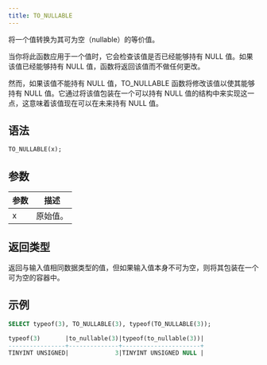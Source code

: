```yaml
---
title: TO_NULLABLE
---
```


将一个值转换为其可为空（nullable）的等价值。

当你将此函数应用于一个值时，它会检查该值是否已经能够持有 NULL 值。如果该值已经能够持有 NULL 值，函数将返回该值而不做任何更改。

然而，如果该值不能持有 NULL 值，TO_NULLABLE 函数将修改该值以使其能够持有 NULL 值。它通过将该值包装在一个可以持有 NULL 值的结构中来实现这一点，这意味着该值现在可以在未来持有 NULL 值。

## 语法

```sql
TO_NULLABLE(x);
```

## 参数

| 参数      | 描述                |
|-----------|---------------------|
| x         | 原始值。            |


## 返回类型

返回与输入值相同数据类型的值，但如果输入值本身不可为空，则将其包装在一个可为空的容器中。

## 示例

```sql
SELECT typeof(3), TO_NULLABLE(3), typeof(TO_NULLABLE(3));

typeof(3)       |to_nullable(3)|typeof(to_nullable(3))|
----------------+--------------+----------------------+
TINYINT UNSIGNED|             3|TINYINT UNSIGNED NULL |

```